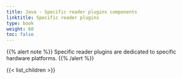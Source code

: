 ```yaml
---
title: Java - Specific reader plugins components
linktitle: Specific reader plugins
type: book
weight: 60
toc: false
---
```


{{% alert note %}}
Specific reader plugins are dedicated to specific hardware platforms.
{{% /alert %}}

{{< list_children >}}